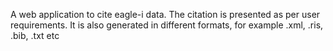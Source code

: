 A web application to cite eagle-i data. The citation is presented as per user requirements. It is also generated in different formats, for example .xml, .ris, .bib, .txt etc
